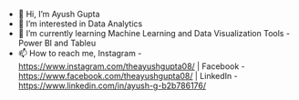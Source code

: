 - 👋 Hi, I’m Ayush Gupta
- 👀 I’m interested in Data Analytics
- 🌱 I’m currently learning Machine Learning and Data Visualization Tools - Power BI and Tableu
- 📫 How to reach me, Instagram - https://www.instagram.com/theayushgupta08/ | Facebook - https://www.facebook.com/theayushgupta08/ | LinkedIn - https://www.linkedin.com/in/ayush-g-b2b786176/
<!---
robot08/robot08 is a ✨ special ✨ repository because its `README.md` (this file) appears on your GitHub profile.
You can click the Preview link to take a look at your changes.
--->
